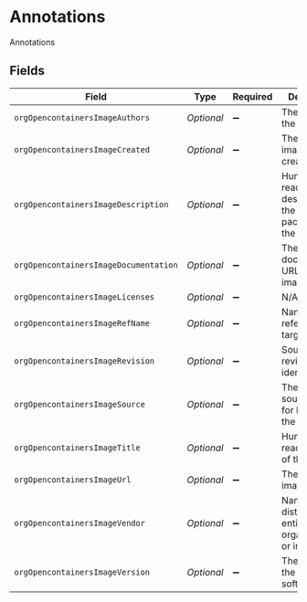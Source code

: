 # Annotations

Annotations


## Fields

| Field                                                            | Type                                                             | Required                                                         | Description                                                      |
| ---------------------------------------------------------------- | ---------------------------------------------------------------- | ---------------------------------------------------------------- | ---------------------------------------------------------------- |
| `orgOpencontainersImageAuthors`                                  | *Optional<String>*                                               | :heavy_minus_sign:                                               | The authors of the image                                         |
| `orgOpencontainersImageCreated`                                  | *Optional<String>*                                               | :heavy_minus_sign:                                               | The time the image was created                                   |
| `orgOpencontainersImageDescription`                              | *Optional<String>*                                               | :heavy_minus_sign:                                               | Human-readable description of the software packaged in the image |
| `orgOpencontainersImageDocumentation`                            | *Optional<String>*                                               | :heavy_minus_sign:                                               | The documentation URL of the image                               |
| `orgOpencontainersImageLicenses`                                 | *Optional<String>*                                               | :heavy_minus_sign:                                               | N/A                                                              |
| `orgOpencontainersImageRefName`                                  | *Optional<String>*                                               | :heavy_minus_sign:                                               | Name of the reference for a target                               |
| `orgOpencontainersImageRevision`                                 | *Optional<String>*                                               | :heavy_minus_sign:                                               | Source control revision identifier                               |
| `orgOpencontainersImageSource`                                   | *Optional<String>*                                               | :heavy_minus_sign:                                               | The URL to get source code for building the image                |
| `orgOpencontainersImageTitle`                                    | *Optional<String>*                                               | :heavy_minus_sign:                                               | Human-readable title of the image                                |
| `orgOpencontainersImageUrl`                                      | *Optional<String>*                                               | :heavy_minus_sign:                                               | The URL of the image                                             |
| `orgOpencontainersImageVendor`                                   | *Optional<String>*                                               | :heavy_minus_sign:                                               | Name of the distributing entity, organization or individual.     |
| `orgOpencontainersImageVersion`                                  | *Optional<String>*                                               | :heavy_minus_sign:                                               | The version of the packaged software                             |